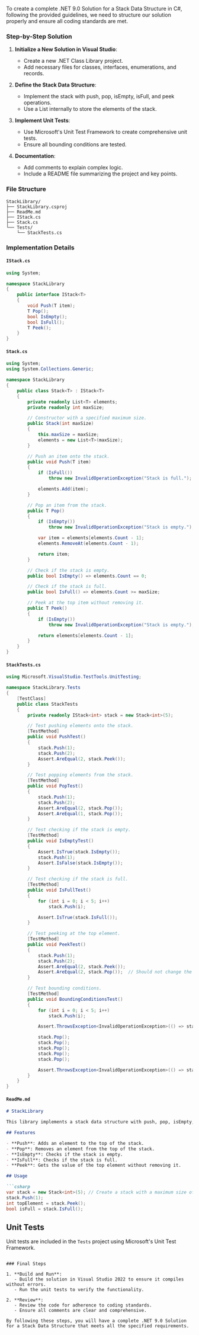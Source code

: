 ﻿To create a complete .NET 9.0 Solution for a Stack Data Structure in C#, following the provided guidelines, we need to structure our solution properly and ensure all coding standards are met.

### Step-by-Step Solution

1. **Initialize a New Solution in Visual Studio**:
   - Create a new .NET Class Library project.
   - Add necessary files for classes, interfaces, enumerations, and records.

2. **Define the Stack Data Structure**:
   - Implement the stack with push, pop, isEmpty, isFull, and peek operations.
   - Use a List<T> internally to store the elements of the stack.

3. **Implement Unit Tests**:
   - Use Microsoft's Unit Test Framework to create comprehensive unit tests.
   - Ensure all bounding conditions are tested.

4. **Documentation**:
   - Add comments to explain complex logic.
   - Include a README file summarizing the project and key points.

### File Structure

```
StackLibrary/
├── StackLibrary.csproj
├── ReadMe.md
├── IStack.cs
├── Stack.cs
└── Tests/
    └── StackTests.cs
```

### Implementation Details

#### `IStack.cs`
```csharp
using System;

namespace StackLibrary
{
    public interface IStack<T>
    {
        void Push(T item);
        T Pop();
        bool IsEmpty();
        bool IsFull();
        T Peek();
    }
}
```

#### `Stack.cs`
```csharp
using System;
using System.Collections.Generic;

namespace StackLibrary
{
    public class Stack<T> : IStack<T>
    {
        private readonly List<T> elements;
        private readonly int maxSize;

        // Constructor with a specified maximum size.
        public Stack(int maxSize)
        {
            this.maxSize = maxSize;
            elements = new List<T>(maxSize);
        }

        // Push an item onto the stack.
        public void Push(T item)
        {
            if (IsFull())
                throw new InvalidOperationException("Stack is full.");

            elements.Add(item);
        }

        // Pop an item from the stack.
        public T Pop()
        {
            if (IsEmpty())
                throw new InvalidOperationException("Stack is empty.");

            var item = elements[elements.Count - 1];
            elements.RemoveAt(elements.Count - 1);

            return item;
        }

        // Check if the stack is empty.
        public bool IsEmpty() => elements.Count == 0;

        // Check if the stack is full.
        public bool IsFull() => elements.Count >= maxSize;

        // Peek at the top item without removing it.
        public T Peek()
        {
            if (IsEmpty())
                throw new InvalidOperationException("Stack is empty.");

            return elements[elements.Count - 1];
        }
    }
}
```

#### `StackTests.cs`
```csharp
using Microsoft.VisualStudio.TestTools.UnitTesting;

namespace StackLibrary.Tests
{
    [TestClass]
    public class StackTests
    {
        private readonly IStack<int> stack = new Stack<int>(5);

        // Test pushing elements onto the stack.
        [TestMethod]
        public void PushTest()
        {
            stack.Push(1);
            stack.Push(2);
            Assert.AreEqual(2, stack.Peek());
        }

        // Test popping elements from the stack.
        [TestMethod]
        public void PopTest()
        {
            stack.Push(1);
            stack.Push(2);
            Assert.AreEqual(2, stack.Pop());
            Assert.AreEqual(1, stack.Pop());
        }

        // Test checking if the stack is empty.
        [TestMethod]
        public void IsEmptyTest()
        {
            Assert.IsTrue(stack.IsEmpty());
            stack.Push(1);
            Assert.IsFalse(stack.IsEmpty());
        }

        // Test checking if the stack is full.
        [TestMethod]
        public void IsFullTest()
        {
            for (int i = 0; i < 5; i++)
                stack.Push(i);

            Assert.IsTrue(stack.IsFull());
        }

        // Test peeking at the top element.
        [TestMethod]
        public void PeekTest()
        {
            stack.Push(1);
            stack.Push(2);
            Assert.AreEqual(2, stack.Peek());
            Assert.AreEqual(2, stack.Pop());  // Should not change the peek value
        }

        // Test bounding conditions.
        [TestMethod]
        public void BoundingConditionsTest()
        {
            for (int i = 0; i < 5; i++)
                stack.Push(i);

            Assert.ThrowsException<InvalidOperationException>(() => stack.Push(6));

            stack.Pop();
            stack.Pop();
            stack.Pop();
            stack.Pop();
            stack.Pop();

            Assert.ThrowsException<InvalidOperationException>(() => stack.Pop());
        }
    }
}
```

#### `ReadMe.md`
```markdown
# StackLibrary

This library implements a stack data structure with push, pop, isEmpty, isFull, and peek operations.

## Features

- **Push**: Adds an element to the top of the stack.
- **Pop**: Removes an element from the top of the stack.
- **IsEmpty**: Checks if the stack is empty.
- **IsFull**: Checks if the stack is full.
- **Peek**: Gets the value of the top element without removing it.

## Usage

```csharp
var stack = new Stack<int>(5); // Create a stack with a maximum size of 5
stack.Push(1);
int topElement = stack.Peek();
bool isFull = stack.IsFull();
```

## Unit Tests

Unit tests are included in the `Tests` project using Microsoft's Unit Test Framework.
```

### Final Steps

1. **Build and Run**:
   - Build the solution in Visual Studio 2022 to ensure it compiles without errors.
   - Run the unit tests to verify the functionality.

2. **Review**:
   - Review the code for adherence to coding standards.
   - Ensure all comments are clear and comprehensive.

By following these steps, you will have a complete .NET 9.0 Solution for a Stack Data Structure that meets all the specified requirements.